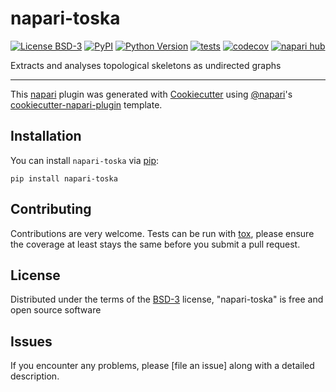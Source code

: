 # napari-toska

[![License BSD-3](https://img.shields.io/pypi/l/napari-toska.svg?color=green)](https://github.com/allysonryan/napari-toska/raw/main/LICENSE)
[![PyPI](https://img.shields.io/pypi/v/napari-toska.svg?color=green)](https://pypi.org/project/napari-toska)
[![Python Version](https://img.shields.io/pypi/pyversions/napari-toska.svg?color=green)](https://python.org)
[![tests](https://github.com/allysonryan/napari-toska/workflows/tests/badge.svg)](https://github.com/allysonryan/napari-toska/actions)
[![codecov](https://codecov.io/gh/allysonryan/napari-toska/branch/main/graph/badge.svg)](https://codecov.io/gh/allysonryan/napari-toska)
[![napari hub](https://img.shields.io/endpoint?url=https://api.napari-hub.org/shields/napari-toska)](https://napari-hub.org/plugins/napari-toska)

Extracts and analyses topological skeletons as undirected graphs

----------------------------------

This [napari] plugin was generated with [Cookiecutter] using [@napari]'s [cookiecutter-napari-plugin] template.

<!--
Don't miss the full getting started guide to set up your new package:
https://github.com/napari/cookiecutter-napari-plugin#getting-started

and review the napari docs for plugin developers:
https://napari.org/stable/plugins/index.html
-->

## Installation

You can install `napari-toska` via [pip]:

    pip install napari-toska




## Contributing

Contributions are very welcome. Tests can be run with [tox], please ensure
the coverage at least stays the same before you submit a pull request.

## License

Distributed under the terms of the [BSD-3] license,
"napari-toska" is free and open source software

## Issues

If you encounter any problems, please [file an issue] along with a detailed description.

[napari]: https://github.com/napari/napari
[Cookiecutter]: https://github.com/audreyr/cookiecutter
[@napari]: https://github.com/napari
[MIT]: http://opensource.org/licenses/MIT
[BSD-3]: http://opensource.org/licenses/BSD-3-Clause
[GNU GPL v3.0]: http://www.gnu.org/licenses/gpl-3.0.txt
[GNU LGPL v3.0]: http://www.gnu.org/licenses/lgpl-3.0.txt
[Apache Software License 2.0]: http://www.apache.org/licenses/LICENSE-2.0
[Mozilla Public License 2.0]: https://www.mozilla.org/media/MPL/2.0/index.txt
[cookiecutter-napari-plugin]: https://github.com/napari/cookiecutter-napari-plugin

[napari]: https://github.com/napari/napari
[tox]: https://tox.readthedocs.io/en/latest/
[pip]: https://pypi.org/project/pip/
[PyPI]: https://pypi.org/
